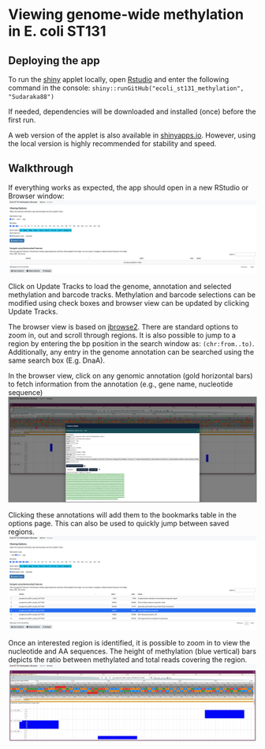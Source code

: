 
<!-- EDIT THIS FILE, DO NOT EDIT .md -->

# Viewing genome-wide methylation in E. coli ST131

## Deploying the app

To run the [shiny](https://www.rstudio.com/products/shiny/) applet
locally, open [Rstudio](https://posit.co/products/open-source/rstudio/)
and enter the following command in the console:
`shiny::runGitHub("ecoli_st131_methylation", "Sudaraka88")`

If needed, dependencies will be downloaded and installed (once) before
the first run.

A web version of the applet is also available in
[shinyapps.io](https://sudaraka88.shinyapps.io/ecoli_st131_methylation/).
However, using the local version is highly recommended for stability and
speed.

## Walkthrough

If everything works as expected, the app should open in a new RStudio or
Browser window: ![](screenshots/welcome.png)

Click on Update Tracks to load the genome, annotation and selected
methylation and barcode tracks. Methylation and barcode selections can
be modified using check boxes and browser view can be updated by
clicking Update Tracks.

The browser view is based on [jbrowse2](https://jbrowse.org/jb2/). There
are standard options to zoom in, out and scroll through regions. It is
also possible to jump to a region by entering the bp position in the
search window as: `(chr:from..to)`. Additionally, any entry in the
genome annotation can be searched using the same search box (E.g. DnaA).

In the browser view, click on any genomic annotation (gold horizontal
bars) to fetch information from the annotation (e.g., gene name,
nucleotide sequence) ![](screenshots/gffinfo.png)

Clicking these annotations will add them to the bookmarks table in the
options page. This can also be used to quickly jump between saved
regions. ![](screenshots/bookmarks.png)

Once an interested region is identified, it is possible to zoom in to
view the nucleotide and AA sequences. The height of methylation (blue
vertical) bars depicts the ratio between methylated and total reads
covering the region. ![](screenshots/viewer.png)

